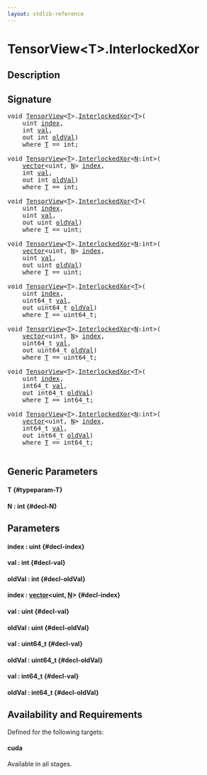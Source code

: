 ```yaml
---
layout: stdlib-reference
---
```


# TensorView\<T\>\.InterlockedXor

## Description





## Signature 

<pre>
<span class="code_keyword">void</span> <a href="/stdlib-reference/types/tensorview-06/index" class="code_type">TensorView</a>&lt;<a href="/stdlib-reference/types/tensorview-06/interlockedxor-0b#typeparam-T" class="code_type">T</a>&gt;.<a href="/stdlib-reference/types/tensorview-06/interlockedxor-0b">InterlockedXor</a>&lt;<a href="/stdlib-reference/types/tensorview-06/interlockedxor-0b#typeparam-T" class="code_type">T</a>&gt;(
    <span class="code_keyword">uint</span> <a href="/stdlib-reference/types/tensorview-06/interlockedxor-0b#decl-index" class="code_param">index</a>,
    <span class="code_keyword">int</span> <a href="/stdlib-reference/types/tensorview-06/interlockedxor-0b#decl-val" class="code_param">val</a>,
    <span class="code_keyword">out</span> <span class="code_keyword">int</span> <a href="/stdlib-reference/types/tensorview-06/interlockedxor-0b#decl-oldVal" class="code_param">oldVal</a>)
    <span class='code_keyword'>where</span> <a href="/stdlib-reference/types/tensorview-06/interlockedxor-0b#typeparam-T" class="code_type">T</a> == <span class="code_keyword">int</span>;

<span class="code_keyword">void</span> <a href="/stdlib-reference/types/tensorview-06/index" class="code_type">TensorView</a>&lt;<a href="/stdlib-reference/types/tensorview-06/interlockedxor-0b#typeparam-T" class="code_type">T</a>&gt;.<a href="/stdlib-reference/types/tensorview-06/interlockedxor-0b">InterlockedXor</a>&lt;<a href="/stdlib-reference/types/tensorview-06/interlockedxor-0b#decl-N" class="code_var">N</a>:<span class="code_keyword">int</span>&gt;(
    <a href="/stdlib-reference/types/vector/index" class="code_type">vector</a>&lt;<span class="code_keyword">uint</span>, <a href="/stdlib-reference/types/tensorview-06/interlockedxor-0b#decl-N" class="code_var">N</a>&gt; <a href="/stdlib-reference/types/tensorview-06/interlockedxor-0b#decl-index" class="code_param">index</a>,
    <span class="code_keyword">int</span> <a href="/stdlib-reference/types/tensorview-06/interlockedxor-0b#decl-val" class="code_param">val</a>,
    <span class="code_keyword">out</span> <span class="code_keyword">int</span> <a href="/stdlib-reference/types/tensorview-06/interlockedxor-0b#decl-oldVal" class="code_param">oldVal</a>)
    <span class='code_keyword'>where</span> <a href="/stdlib-reference/types/tensorview-06/interlockedxor-0b#typeparam-T" class="code_type">T</a> == <span class="code_keyword">int</span>;

<span class="code_keyword">void</span> <a href="/stdlib-reference/types/tensorview-06/index" class="code_type">TensorView</a>&lt;<a href="/stdlib-reference/types/tensorview-06/interlockedxor-0b#typeparam-T" class="code_type">T</a>&gt;.<a href="/stdlib-reference/types/tensorview-06/interlockedxor-0b">InterlockedXor</a>&lt;<a href="/stdlib-reference/types/tensorview-06/interlockedxor-0b#typeparam-T" class="code_type">T</a>&gt;(
    <span class="code_keyword">uint</span> <a href="/stdlib-reference/types/tensorview-06/interlockedxor-0b#decl-index" class="code_param">index</a>,
    <span class="code_keyword">uint</span> <a href="/stdlib-reference/types/tensorview-06/interlockedxor-0b#decl-val" class="code_param">val</a>,
    <span class="code_keyword">out</span> <span class="code_keyword">uint</span> <a href="/stdlib-reference/types/tensorview-06/interlockedxor-0b#decl-oldVal" class="code_param">oldVal</a>)
    <span class='code_keyword'>where</span> <a href="/stdlib-reference/types/tensorview-06/interlockedxor-0b#typeparam-T" class="code_type">T</a> == <span class="code_keyword">uint</span>;

<span class="code_keyword">void</span> <a href="/stdlib-reference/types/tensorview-06/index" class="code_type">TensorView</a>&lt;<a href="/stdlib-reference/types/tensorview-06/interlockedxor-0b#typeparam-T" class="code_type">T</a>&gt;.<a href="/stdlib-reference/types/tensorview-06/interlockedxor-0b">InterlockedXor</a>&lt;<a href="/stdlib-reference/types/tensorview-06/interlockedxor-0b#decl-N" class="code_var">N</a>:<span class="code_keyword">int</span>&gt;(
    <a href="/stdlib-reference/types/vector/index" class="code_type">vector</a>&lt;<span class="code_keyword">uint</span>, <a href="/stdlib-reference/types/tensorview-06/interlockedxor-0b#decl-N" class="code_var">N</a>&gt; <a href="/stdlib-reference/types/tensorview-06/interlockedxor-0b#decl-index" class="code_param">index</a>,
    <span class="code_keyword">uint</span> <a href="/stdlib-reference/types/tensorview-06/interlockedxor-0b#decl-val" class="code_param">val</a>,
    <span class="code_keyword">out</span> <span class="code_keyword">uint</span> <a href="/stdlib-reference/types/tensorview-06/interlockedxor-0b#decl-oldVal" class="code_param">oldVal</a>)
    <span class='code_keyword'>where</span> <a href="/stdlib-reference/types/tensorview-06/interlockedxor-0b#typeparam-T" class="code_type">T</a> == <span class="code_keyword">uint</span>;

<span class="code_keyword">void</span> <a href="/stdlib-reference/types/tensorview-06/index" class="code_type">TensorView</a>&lt;<a href="/stdlib-reference/types/tensorview-06/interlockedxor-0b#typeparam-T" class="code_type">T</a>&gt;.<a href="/stdlib-reference/types/tensorview-06/interlockedxor-0b">InterlockedXor</a>&lt;<a href="/stdlib-reference/types/tensorview-06/interlockedxor-0b#typeparam-T" class="code_type">T</a>&gt;(
    <span class="code_keyword">uint</span> <a href="/stdlib-reference/types/tensorview-06/interlockedxor-0b#decl-index" class="code_param">index</a>,
    uint64_t <a href="/stdlib-reference/types/tensorview-06/interlockedxor-0b#decl-val" class="code_param">val</a>,
    <span class="code_keyword">out</span> uint64_t <a href="/stdlib-reference/types/tensorview-06/interlockedxor-0b#decl-oldVal" class="code_param">oldVal</a>)
    <span class='code_keyword'>where</span> <a href="/stdlib-reference/types/tensorview-06/interlockedxor-0b#typeparam-T" class="code_type">T</a> == uint64_t;

<span class="code_keyword">void</span> <a href="/stdlib-reference/types/tensorview-06/index" class="code_type">TensorView</a>&lt;<a href="/stdlib-reference/types/tensorview-06/interlockedxor-0b#typeparam-T" class="code_type">T</a>&gt;.<a href="/stdlib-reference/types/tensorview-06/interlockedxor-0b">InterlockedXor</a>&lt;<a href="/stdlib-reference/types/tensorview-06/interlockedxor-0b#decl-N" class="code_var">N</a>:<span class="code_keyword">int</span>&gt;(
    <a href="/stdlib-reference/types/vector/index" class="code_type">vector</a>&lt;<span class="code_keyword">uint</span>, <a href="/stdlib-reference/types/tensorview-06/interlockedxor-0b#decl-N" class="code_var">N</a>&gt; <a href="/stdlib-reference/types/tensorview-06/interlockedxor-0b#decl-index" class="code_param">index</a>,
    uint64_t <a href="/stdlib-reference/types/tensorview-06/interlockedxor-0b#decl-val" class="code_param">val</a>,
    <span class="code_keyword">out</span> uint64_t <a href="/stdlib-reference/types/tensorview-06/interlockedxor-0b#decl-oldVal" class="code_param">oldVal</a>)
    <span class='code_keyword'>where</span> <a href="/stdlib-reference/types/tensorview-06/interlockedxor-0b#typeparam-T" class="code_type">T</a> == uint64_t;

<span class="code_keyword">void</span> <a href="/stdlib-reference/types/tensorview-06/index" class="code_type">TensorView</a>&lt;<a href="/stdlib-reference/types/tensorview-06/interlockedxor-0b#typeparam-T" class="code_type">T</a>&gt;.<a href="/stdlib-reference/types/tensorview-06/interlockedxor-0b">InterlockedXor</a>&lt;<a href="/stdlib-reference/types/tensorview-06/interlockedxor-0b#typeparam-T" class="code_type">T</a>&gt;(
    <span class="code_keyword">uint</span> <a href="/stdlib-reference/types/tensorview-06/interlockedxor-0b#decl-index" class="code_param">index</a>,
    int64_t <a href="/stdlib-reference/types/tensorview-06/interlockedxor-0b#decl-val" class="code_param">val</a>,
    <span class="code_keyword">out</span> int64_t <a href="/stdlib-reference/types/tensorview-06/interlockedxor-0b#decl-oldVal" class="code_param">oldVal</a>)
    <span class='code_keyword'>where</span> <a href="/stdlib-reference/types/tensorview-06/interlockedxor-0b#typeparam-T" class="code_type">T</a> == int64_t;

<span class="code_keyword">void</span> <a href="/stdlib-reference/types/tensorview-06/index" class="code_type">TensorView</a>&lt;<a href="/stdlib-reference/types/tensorview-06/interlockedxor-0b#typeparam-T" class="code_type">T</a>&gt;.<a href="/stdlib-reference/types/tensorview-06/interlockedxor-0b">InterlockedXor</a>&lt;<a href="/stdlib-reference/types/tensorview-06/interlockedxor-0b#decl-N" class="code_var">N</a>:<span class="code_keyword">int</span>&gt;(
    <a href="/stdlib-reference/types/vector/index" class="code_type">vector</a>&lt;<span class="code_keyword">uint</span>, <a href="/stdlib-reference/types/tensorview-06/interlockedxor-0b#decl-N" class="code_var">N</a>&gt; <a href="/stdlib-reference/types/tensorview-06/interlockedxor-0b#decl-index" class="code_param">index</a>,
    int64_t <a href="/stdlib-reference/types/tensorview-06/interlockedxor-0b#decl-val" class="code_param">val</a>,
    <span class="code_keyword">out</span> int64_t <a href="/stdlib-reference/types/tensorview-06/interlockedxor-0b#decl-oldVal" class="code_param">oldVal</a>)
    <span class='code_keyword'>where</span> <a href="/stdlib-reference/types/tensorview-06/interlockedxor-0b#typeparam-T" class="code_type">T</a> == int64_t;

</pre>

## Generic Parameters

#### T {#typeparam-T}
#### N  : int {#decl-N}

## Parameters

#### index  : uint {#decl-index}
#### val  : int {#decl-val}
#### oldVal  : int {#decl-oldVal}
#### index  : [vector](/stdlib-reference/types/vector/index)\<uint, [N](/stdlib-reference/types/vector/index#decl-N)\> {#decl-index}
#### val  : uint {#decl-val}
#### oldVal  : uint {#decl-oldVal}
#### val  : uint64\_t {#decl-val}
#### oldVal  : uint64\_t {#decl-oldVal}
#### val  : int64\_t {#decl-val}
#### oldVal  : int64\_t {#decl-oldVal}

## Availability and Requirements

Defined for the following targets:

#### cuda
Available in all stages.



